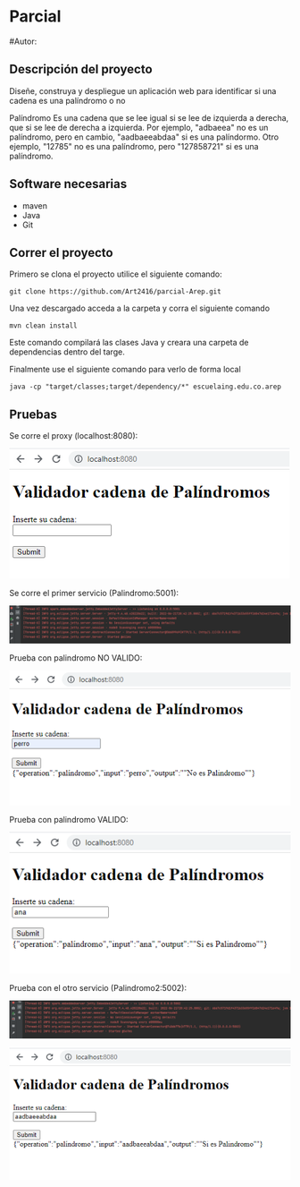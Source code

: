 # Parcial

#Autor:

## Descripción del proyecto
Diseñe, construya y despliegue un aplicación web para identificar si una cadena es una palíndromo o no

Palíndromo Es una cadena que se lee igual si se lee de izquierda a derecha, que si se lee de derecha a izquierda.
Por ejemplo, "adbaeea" no es un palíndromo, pero en cambio, "aadbaeeabdaa" si es una palíndormo.
Otro ejemplo, "12785" no es una palíndromo, pero "127858721" si es una palíndromo.

## Software necesarias
- maven
- Java
- Git

## Correr el proyecto

Primero se clona el proyecto utilice el siguiente comando:
```
git clone https://github.com/Art2416/parcial-Arep.git
```
Una vez descargado acceda a la carpeta y corra el siguiente comando
```
mvn clean install
```
Este comando compilará las clases Java y creara una carpeta de dependencias dentro del targe.

Finalmente use el siguiente comando para verlo de forma local
```
java -cp "target/classes;target/dependency/*" escuelaing.edu.co.arep
```

## Pruebas 

Se corre el proxy (localhost:8080):

![1.png](imgs/1.png)

Se corre el primer servicio (Palindromo:5001):

![2.png](imgs/2.png)

Prueba con palindromo NO VALIDO:

![3.png](imgs/3.png)

Prueba con palindromo VALIDO:

![4.png](imgs/4.png)

Prueba con el otro servicio (Palindromo2:5002):

![5.png](imgs/5.png)

![6.png](imgs/6.png)